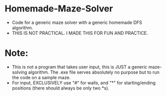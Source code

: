 # Homemade-Maze-Solver
- Code for a generic maze solver with a generic homemade DFS algorithm.
- THIS IS NOT PRACTICAL. I MADE THIS FOR FUN AND PRACTICE.

# Note:
- This is not a program that takes user input, this is JUST a generic maze-solving algorithm. The .exe file serves absolutely no purpose but to run the code on a sample maze. 
- For input, EXCLUSIVELY use "#" for walls, and "*" for starting/ending positions (there should always be only two *s).
